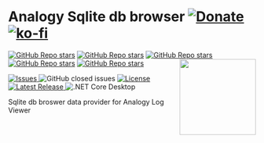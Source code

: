 # Analogy Sqlite db browser [![Donate](https://www.paypalobjects.com/en_US/i/btn/btn_donate_SM.gif)](https://www.paypal.com/donate/?business=MCP57TBRAAVXA&no_recurring=0&item_name=Support+Open+source+Projects+%28Analogy+Log+Viewer%2C+HDF5-CSHARP%2C+etc%29&currency_code=USD) [![ko-fi](https://ko-fi.com/img/githubbutton_sm.svg)](https://ko-fi.com/F1F77IVQT)
[![GitHub Repo stars](https://img.shields.io/badge/share%20on-reddit-red?logo=reddit)](https://reddit.com/submit?url=https://github.com/Analogy-LogViewer/Analogy.LogViewer.Sqlite&title=Analogy.LogViewer.Sqlite)
[![GitHub Repo stars](https://img.shields.io/badge/share%20on-hacker%20news-orange?logo=ycombinator)](https://news.ycombinator.com/submitlink?u=https://github.com/Analogy-LogViewer/Analogy.LogViewer.Sqlite)
[![GitHub Repo stars](https://img.shields.io/badge/share%20on-twitter-03A9F4?logo=twitter)](https://twitter.com/share?url=https://github.com/Analogy-LogViewer/Analogy.LogViewer.Sqlite&t=Analogy.LogViewer.Sqlite)
[![GitHub Repo stars](https://img.shields.io/badge/share%20on-facebook-1976D2?logo=facebook)](https://www.facebook.com/sharer/sharer.php?u=https://github.com/Analogy-LogViewer/Analogy.LogViewer.Sqlite)
[![GitHub Repo stars](https://img.shields.io/badge/share%20on-linkedin-3949AB?logo=linkedin)](https://www.linkedin.com/shareArticle?url=https://github.com/Analogy-LogViewer/Analogy.LogViewer.Sqlite&title=Analogy.LogViewer.Sqlite)
  <img src="./Assets/Analogy2.png" align="right" width="155px" height="155px">

<p align="center">
    
<a href="https://github.com/Analogy-LogViewer/Analogy.LogViewer.Sqlite/issues">    <img src="https://img.shields.io/github/issues/Analogy-LogViewer/Analogy.LogViewer.Sqlite"  alt="Issues" />
</a>
![GitHub closed issues](https://img.shields.io/github/issues-closed-raw/Analogy-LogViewer/Analogy.LogViewer.Sqlite)
<a href="https://github.com/Analogy-LogViewer/Analogy.LogViewer.Sqlite/blob/main/LICENSE.md">
    <img src="https://img.shields.io/github/license/Analogy-LogViewer/Analogy.LogViewer.Sqlite"  alt="License" />
</a>
<a href="https://github.com/Analogy-LogViewer/Analogy.LogViewer.Sqlite/releases">
    <img src="https://img.shields.io/github/v/release/Analogy-LogViewer/Analogy.LogViewer.Sqlite"  alt="Latest Release" />
</a>
 ![.NET Core Desktop](https://github.com/Analogy-LogViewer/Analogy.LogViewer.Sqlite/workflows/.NET%20Core%20Desktop/badge.svg)
</p>


Sqlite db broswer data provider for Analogy Log Viewer